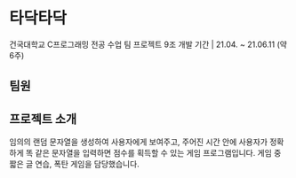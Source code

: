# 타닥타닥
건국대학교 C프로그래밍 전공 수업 팀 프로젝트 9조
개발 기간 | 21.04. ~ 21.06.11 (약 6주)

## 팀원


## 프로젝트 소개
임의의 랜덤 문자열을 생성하여 사용자에게 보여주고, 주어진 시간 안에 사용자가 정확하게 똑 같은 문자열을 입력하면 점수를 획득할 수 있는 게임 프로그램입니다.
게임 중 짧은 글 연습, 폭탄 게임을 담당했습니다. 
